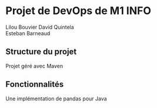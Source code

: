 # Projet de DevOps de M1 INFO
 
Lilou Bouvier 
David Quintela   
Esteban Barneaud 

## Structure du projet

Projet géré avec Maven

## Fonctionnalités

Une implémentation de pandas pour Java
